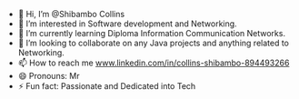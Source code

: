 - 👋 Hi, I’m @Shibambo Collins
- 👀 I’m interested in Software development and Networking.
- 🌱 I’m currently learning Diploma Information Communication Networks.
- 💞️ I’m looking to collaborate on any Java projects and anything related to Networking.
- 📫 How to reach me www.linkedin.com/in/collins-shibambo-894493266
- 😄 Pronouns: Mr
- ⚡ Fun fact: Passionate and Dedicated into Tech 

<!---
ShibamboNc/ShibamboNc is a ✨ special ✨ repository because its `README.md` (this file) appears on your GitHub profile.
You can click the Preview link to take a look at your changes.
--->
